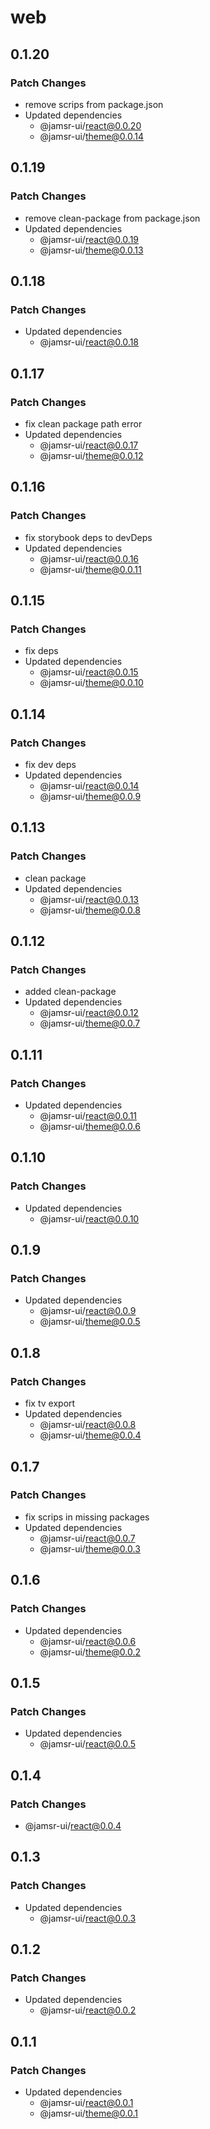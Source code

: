 # web

## 0.1.20

### Patch Changes

- remove scrips from package.json
- Updated dependencies
  - @jamsr-ui/react@0.0.20
  - @jamsr-ui/theme@0.0.14

## 0.1.19

### Patch Changes

- remove clean-package from package.json
- Updated dependencies
  - @jamsr-ui/react@0.0.19
  - @jamsr-ui/theme@0.0.13

## 0.1.18

### Patch Changes

- Updated dependencies
  - @jamsr-ui/react@0.0.18

## 0.1.17

### Patch Changes

- fix clean package path error
- Updated dependencies
  - @jamsr-ui/react@0.0.17
  - @jamsr-ui/theme@0.0.12

## 0.1.16

### Patch Changes

- fix storybook deps to devDeps
- Updated dependencies
  - @jamsr-ui/react@0.0.16
  - @jamsr-ui/theme@0.0.11

## 0.1.15

### Patch Changes

- fix deps
- Updated dependencies
  - @jamsr-ui/react@0.0.15
  - @jamsr-ui/theme@0.0.10

## 0.1.14

### Patch Changes

- fix dev deps
- Updated dependencies
  - @jamsr-ui/react@0.0.14
  - @jamsr-ui/theme@0.0.9

## 0.1.13

### Patch Changes

- clean package
- Updated dependencies
  - @jamsr-ui/react@0.0.13
  - @jamsr-ui/theme@0.0.8

## 0.1.12

### Patch Changes

- added clean-package
- Updated dependencies
  - @jamsr-ui/react@0.0.12
  - @jamsr-ui/theme@0.0.7

## 0.1.11

### Patch Changes

- Updated dependencies
  - @jamsr-ui/react@0.0.11
  - @jamsr-ui/theme@0.0.6

## 0.1.10

### Patch Changes

- Updated dependencies
  - @jamsr-ui/react@0.0.10

## 0.1.9

### Patch Changes

- Updated dependencies
  - @jamsr-ui/react@0.0.9
  - @jamsr-ui/theme@0.0.5

## 0.1.8

### Patch Changes

- fix tv export
- Updated dependencies
  - @jamsr-ui/react@0.0.8
  - @jamsr-ui/theme@0.0.4

## 0.1.7

### Patch Changes

- fix scrips in missing packages
- Updated dependencies
  - @jamsr-ui/react@0.0.7
  - @jamsr-ui/theme@0.0.3

## 0.1.6

### Patch Changes

- Updated dependencies
  - @jamsr-ui/react@0.0.6
  - @jamsr-ui/theme@0.0.2

## 0.1.5

### Patch Changes

- Updated dependencies
  - @jamsr-ui/react@0.0.5

## 0.1.4

### Patch Changes

- @jamsr-ui/react@0.0.4

## 0.1.3

### Patch Changes

- Updated dependencies
  - @jamsr-ui/react@0.0.3

## 0.1.2

### Patch Changes

- Updated dependencies
  - @jamsr-ui/react@0.0.2

## 0.1.1

### Patch Changes

- Updated dependencies
  - @jamsr-ui/react@0.0.1
  - @jamsr-ui/theme@0.0.1
